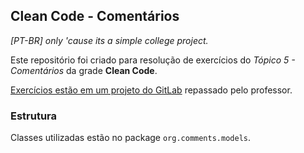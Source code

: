 ## Clean Code - Comentários

_[PT-BR] only 'cause its a simple college project._

Este repositório foi criado para resolução de exercícios do _Tópico 5 - Comentários_ da grade **Clean Code**.

[Exercícios estão em um projeto do GitLab](https://gitlab.com/professor-rvenson/cleancode-2025-1/-/blob/main/exercicios/exercicio-comentarios.md?ref_type=heads) repassado pelo professor.

### Estrutura

Classes utilizadas estão no package `org.comments.models`.